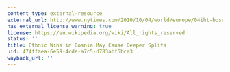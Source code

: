 ```yaml
---
content_type: external-resource
external_url: http://www.nytimes.com/2010/10/04/world/europe/04iht-bosnia.html
has_external_license_warning: true
license: https://en.wikipedia.org/wiki/All_rights_reserved
status: ''
title: Ethnic Wins in Bosnia May Cause Deeper Splits
uid: 474ffaea-6e59-4cde-a7c5-d783abf5bca3
wayback_url: ''
---
```

